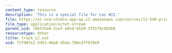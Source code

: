 ```yaml
---
content_type: resource
description: 'This is a special file for Lec #22.'
file: https://ol-ocw-studio-app-qa.s3.amazonaws.com/courses/12-540-principles-of-the-global-positioning-system-spring-2012/f3790fe25d5106a0d54a780cd7f970e9_track_LC.out
file_type: application/octet-stream
parent_uid: 7db57be8-2ce7-e0cd-b529-3f5578c683b0
resourcetype: Other
title: track_LC.out
uid: f3790fe2-5d51-06a0-d54a-780cd7f970e9
---
```

